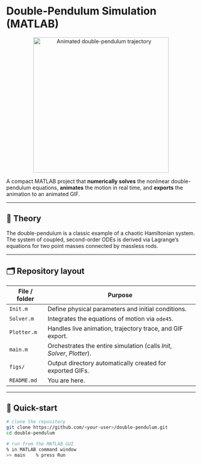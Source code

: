 # Double-Pendulum Simulation (MATLAB)

<p align="center">
  <img src="figs/double_pendulum.gif" width="360" alt="Animated double-pendulum trajectory">
</p>

A compact MATLAB project that **numerically solves** the nonlinear double-pendulum equations, **animates** the motion in real time, and **exports** the animation to an animated GIF.

---

## 📖 Theory
The double-pendulum is a classic example of a chaotic Hamiltonian system.
The system of coupled, second-order ODEs is derived via Lagrange’s equations for two point masses connected by massless rods.

---

## 🗂️ Repository layout

| File / folder | Purpose |
|--------------|---------|
| `Init.m` | Define physical parameters and initial conditions. |
| `Solver.m` | Integrates the equations of motion via `ode45`. |
| `Plotter.m` | Handles live animation, trajectory trace, and GIF export. |
| `main.m` | Orchestrates the entire simulation (calls *Init*, *Solver*, *Plotter*). |
| `figs/` | Output directory automatically created for exported GIFs. |
| `README.md` | You are here. |

---

## 🚀 Quick-start

```bash
# clone the repository
git clone https://github.com/<your-user>/double-pendulum.git
cd double-pendulum

# run from the MATLAB GUI
% in MATLAB command window
>> main    % press Run